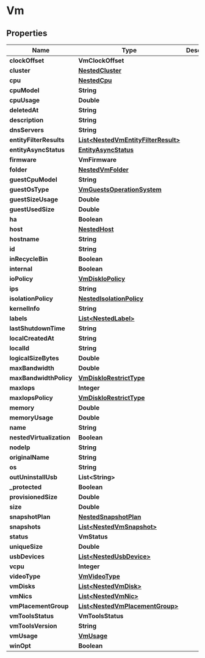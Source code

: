 

# Vm


## Properties

Name | Type | Description | Notes
------------ | ------------- | ------------- | -------------
**clockOffset** | **VmClockOffset** |  | 
**cluster** | [**NestedCluster**](NestedCluster.md) |  |  [optional]
**cpu** | [**NestedCpu**](NestedCpu.md) |  | 
**cpuModel** | **String** |  | 
**cpuUsage** | **Double** |  |  [optional]
**deletedAt** | **String** |  |  [optional]
**description** | **String** |  | 
**dnsServers** | **String** |  |  [optional]
**entityFilterResults** | [**List&lt;NestedVmEntityFilterResult&gt;**](NestedVmEntityFilterResult.md) |  |  [optional]
**entityAsyncStatus** | [**EntityAsyncStatus**](EntityAsyncStatus.md) |  |  [optional]
**firmware** | **VmFirmware** |  | 
**folder** | [**NestedVmFolder**](NestedVmFolder.md) |  |  [optional]
**guestCpuModel** | **String** |  |  [optional]
**guestOsType** | [**VmGuestsOperationSystem**](VmGuestsOperationSystem.md) |  |  [optional]
**guestSizeUsage** | **Double** |  |  [optional]
**guestUsedSize** | **Double** |  |  [optional]
**ha** | **Boolean** |  | 
**host** | [**NestedHost**](NestedHost.md) |  |  [optional]
**hostname** | **String** |  |  [optional]
**id** | **String** |  | 
**inRecycleBin** | **Boolean** |  | 
**internal** | **Boolean** |  | 
**ioPolicy** | [**VmDiskIoPolicy**](VmDiskIoPolicy.md) |  |  [optional]
**ips** | **String** |  | 
**isolationPolicy** | [**NestedIsolationPolicy**](NestedIsolationPolicy.md) |  |  [optional]
**kernelInfo** | **String** |  |  [optional]
**labels** | [**List&lt;NestedLabel&gt;**](NestedLabel.md) |  |  [optional]
**lastShutdownTime** | **String** |  |  [optional]
**localCreatedAt** | **String** |  |  [optional]
**localId** | **String** |  | 
**logicalSizeBytes** | **Double** |  |  [optional]
**maxBandwidth** | **Double** |  |  [optional]
**maxBandwidthPolicy** | [**VmDiskIoRestrictType**](VmDiskIoRestrictType.md) |  |  [optional]
**maxIops** | **Integer** |  |  [optional]
**maxIopsPolicy** | [**VmDiskIoRestrictType**](VmDiskIoRestrictType.md) |  |  [optional]
**memory** | **Double** |  | 
**memoryUsage** | **Double** |  |  [optional]
**name** | **String** |  | 
**nestedVirtualization** | **Boolean** |  | 
**nodeIp** | **String** |  | 
**originalName** | **String** |  |  [optional]
**os** | **String** |  |  [optional]
**outUninstallUsb** | **List&lt;String&gt;** |  | 
**_protected** | **Boolean** |  | 
**provisionedSize** | **Double** |  |  [optional]
**size** | **Double** |  |  [optional]
**snapshotPlan** | [**NestedSnapshotPlan**](NestedSnapshotPlan.md) |  |  [optional]
**snapshots** | [**List&lt;NestedVmSnapshot&gt;**](NestedVmSnapshot.md) |  |  [optional]
**status** | **VmStatus** |  | 
**uniqueSize** | **Double** |  |  [optional]
**usbDevices** | [**List&lt;NestedUsbDevice&gt;**](NestedUsbDevice.md) |  |  [optional]
**vcpu** | **Integer** |  | 
**videoType** | [**VmVideoType**](VmVideoType.md) |  |  [optional]
**vmDisks** | [**List&lt;NestedVmDisk&gt;**](NestedVmDisk.md) |  |  [optional]
**vmNics** | [**List&lt;NestedVmNic&gt;**](NestedVmNic.md) |  |  [optional]
**vmPlacementGroup** | [**List&lt;NestedVmPlacementGroup&gt;**](NestedVmPlacementGroup.md) |  |  [optional]
**vmToolsStatus** | **VmToolsStatus** |  | 
**vmToolsVersion** | **String** |  |  [optional]
**vmUsage** | [**VmUsage**](VmUsage.md) |  |  [optional]
**winOpt** | **Boolean** |  | 



